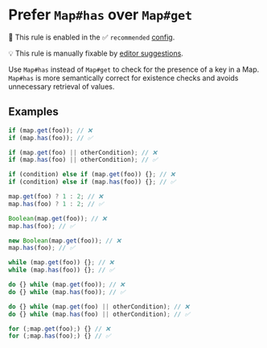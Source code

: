 # Prefer `Map#has` over `Map#get`

💼 This rule is enabled in the ✅ `recommended` [config](https://github.com/sindresorhus/eslint-plugin-unicorn#preset-configs-eslintconfigjs).

💡 This rule is manually fixable by [editor suggestions](https://eslint.org/docs/latest/use/core-concepts#rule-suggestions).

<!-- end auto-generated rule header -->
<!-- Do not manually modify this header. Run: `npm run fix:eslint-docs` -->

Use `Map#has` instead of `Map#get` to check for the presence of a key in a Map. `Map#has` is more semantically correct for existence checks and avoids unnecessary retrieval of values.

## Examples

```js
if (map.get(foo)); // ❌
if (map.has(foo)); // ✅

if (map.get(foo) || otherCondition); // ❌
if (map.has(foo) || otherCondition); // ✅

if (condition) else if (map.get(foo)) {}; // ❌
if (condition) else if (map.has(foo)) {}; // ✅

map.get(foo) ? 1 : 2; // ❌
map.has(foo) ? 1 : 2; // ✅

Boolean(map.get(foo)); // ❌
map.has(foo); // ✅

new Boolean(map.get(foo)); // ❌
map.has(foo); // ✅

while (map.get(foo)) {}; // ❌
while (map.has(foo)) {}; // ✅

do {} while (map.get(foo)); // ❌
do {} while (map.has(foo)); // ✅

do {} while (map.get(foo) || otherCondition); // ❌
do {} while (map.has(foo) || otherCondition); // ✅

for (;map.get(foo);) {} // ❌
for (;map.has(foo);) {} // ✅
```
